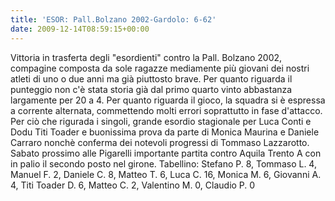 ```yaml
---
title: 'ESOR: Pall.Bolzano 2002-Gardolo: 6-62'
date: 2009-12-14T08:59:15+00:00
---
```

Vittoria in trasferta degli "esordienti" contro la Pall. Bolzano 2002, compagine composta da sole ragazze mediamente più giovani dei nostri atleti di uno o due anni ma già piuttosto brave. Per quanto riguarda il punteggio non c'è stata storia già dal primo quarto vinto abbastanza largamente per 20 a 4. Per quanto riguarda il gioco, la squadra si è espressa a corrente alternata, commettendo molti errori soprattutto in fase d'attacco. Per ciò che rigurada i singoli, grande esordio stagionale per Luca Conti e Dodu Titi Toader e buonissima prova da parte di Monica Maurina e Daniele Carraro nonchè conferma dei notevoli progressi di Tommaso Lazzarotto. Sabato prossimo alle Pigarelli importante partita contro Aquila Trento A con in palio il secondo posto nel girone. Tabellino: Stefano P. 8, Tommaso L. 4, Manuel F. 2, Daniele C. 8, Matteo T. 6, Luca C. 16, Monica M. 6, Giovanni A. 4, Titi Toader D. 6, Matteo C. 2, Valentino M. 0, Claudio P. 0